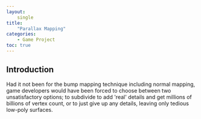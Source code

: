 ```yaml
---
layout: 
    single
title: 
    "Parallax Mapping"
categories: 
    - Game Project
toc: true
---
```


## Introduction
Had it not been for the bump mapping technique including normal mapping, game developers would have been forced to choose between two unsatisfactory options; to subdivide to add 'real' details and get millions of billions of vertex count, or to just give up any details, leaving only tedious low-poly surfaces.

